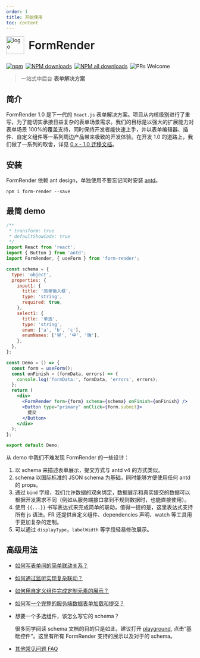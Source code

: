 ```yaml
---
order: 1
title: 开始使用
toc: content
---
```


<div style="display:flex;align-items:center;margin-bottom:24px">
  <img src="https://img.alicdn.com/tfs/TB17UtINiLaK1RjSZFxXXamPFXa-606-643.png" alt="logo" width="48px"/>
  <span style="font-size:30px;font-weight:600;display:inline-block;margin-left:12px">FormRender</span>
</div>
<p style="display:flex;justify-content:space-between;width:440px">
  <a href="https://www.npmjs.com/package/form-render?_blank">
    <img alt="npm" src="https://img.shields.io/npm/v/form-render.svg?maxAge=3600&style=flat-square">
  </a>
  <a href="https://npmjs.org/package/form-render">
    <img alt="NPM downloads" src="https://img.shields.io/npm/dm/form-render.svg?style=flat-square">
  </a>
  <a href="https://npmjs.org/package/form-render">
    <img alt="NPM all downloads" src="https://img.shields.io/npm/dt/form-render.svg?style=flat-square">
  </a>
  <a>
    <img alt="PRs Welcome" src="https://img.shields.io/badge/PRs-welcome-brightgreen.svg?style=flat-square">
  </a>
</p>

> 一站式中后台 **表单解决方案**

## 简介

FormRender 1.0 是下一代的 `React.js` 表单解决方案。项目从内核级别进行了重写，为了能切实承接日益复杂的表单场景需求。我们的目标是以强大的扩展能力对表单场景 100%的覆盖支持，同时保持开发者能快速上手，并以表单编辑器、插件、自定义组件等一系列周边产品带来极致的开发体验。在开发 1.0 的道路上，我们做了一系列的取舍，详见 [0.x - 1.0 迁移文档](/form-render/migrate)。

<!-- <Alert>
  <span>FormRender 已升级到 v1.x 版本，并对外提供中后台开箱即用 XRender 表单 / 表格 / 图表方案，如需使用老版本(v0.x)，请点击右上角 <a href="http://x-components.gitee.io/form-render/" target="_blank_"> 旧文档 </a>。</span>
</Alert> -->

## 安装

FormRender 依赖 ant design，单独使用不要忘记同时安装 [antd](https://ant-design.antgroup.com/docs/react/introduce-cn)。

```shell
npm i form-render --save
```

## 最简 demo

```jsx
/**
 * transform: true
 * defaultShowCode: true
 */
import React from 'react';
import { Button } from 'antd';
import FormRender, { useForm } from 'form-render';

const schema = {
  type: 'object',
  properties: {
    input1: {
      title: '简单输入框',
      type: 'string',
      required: true,
    },
    select1: {
      title: '单选',
      type: 'string',
      enum: ['a', 'b', 'c'],
      enumNames: ['早', '中', '晚'],
    },
  },
};

const Demo = () => {
  const form = useForm();
  const onFinish = (formData, errors) => {
    console.log('formData:', formData, 'errors', errors);
  };
  return (
    <div>
      <FormRender form={form} schema={schema} onFinish={onFinish} />
      <Button type="primary" onClick={form.submit}>
        提交
      </Button>
    </div>
  );
};

export default Demo;
```

<!-- 对于使用类组件的同学，可以使用 `connectForm` 替代 `useForm` hooks。

```jsx
/**
 * transform: true
 * defaultShowCode: true
 */
import React from 'react';
import { Button } from 'antd';
import FormRender, { connectForm } from 'form-render';
// import 'antd/dist/antd.css';    如果项目没有对antd、less做任何配置的话，需要加上

const schema = {
  type: 'object',
  properties: {
    input1: {
      title: '简单输入框',
      type: 'string',
      required: true,
    },
    select1: {
      title: '单选',
      type: 'string',
      enum: ['a', 'b', 'c'],
      enumNames: ['早', '中', '晚'],
    },
  },
};

class Demo extends React.Component {
  onFinish = (formData, errors) => {
    console.log('formData:', formData, 'errors', errors);
  };

  render() {
    const { form } = this.props;
    return (
      <div>
        <FormRender form={form} schema={schema} onFinish={this.onFinish} />
        <Button type="primary" onClick={form.submit}>
          提交
        </Button>
      </div>
    );
  }
}

export default connectForm(Demo);
``` -->
<!-- 
**换一个更复杂一点的 schema，FR 支持数据绑定、antd 的 props 透传、表单联动等一系列功能：**

```jsx
import React from 'react';
import { Button } from 'antd';
import FormRender, { useForm } from 'form-render';

const schema = {
  displayType: 'row',
  labelWidth: 60,
  type: 'object',
  properties: {
    dateRange: {
      bind: ['startDate', 'endDate'],
      title: '日期',
      type: 'range',
      format: 'date',
    },
    showSetting: {
      title: '是否展示网址',
      type: 'boolean',
    },
    siteUrl: {
      title: '网址',
      type: 'string',
      placeholder: '此处必填',
      hidden: '{{formData.showSetting !== true}}',
      required: true,
      props: {
        addonBefore: 'https://',
        addonAfter: '.com',
      },
    },
  },
};

const Demo = () => {
  const form = useForm();
  const onFinish = (formData, errors) => {
    if (errors.length > 0) {
      alert('errors:' + JSON.stringify(errors));
    } else {
      alert('formData:' + JSON.stringify(formData, null, 2));
    }
  };

  return (
    <div>
      <FormRender form={form} schema={schema} onFinish={onFinish} />
      <Button type="primary" onClick={form.submit}>
        提交
      </Button>
    </div>
  );
};

export default Demo;
```
 -->
从 demo 中我们不难发现 FormRender 的一些设计：

1. 以 schema 来描述表单展示，提交方式与 antd v4 的方式类似。
2. schema 以国际标准的 JSON schema 为基础，同时能够方便使用任何 antd 的 props。
3. 通过 `bind` 字段，我们允许数据的双向绑定，数据展示和真实提交的数据可以根据开发需求不同（例如从服务端接口拿到不规则数据时，也能直接使用）。
4. 使用 `{{...}}` 书写表达式来完成简单的联动，值得一提的是，这里表达式支持所有 js 语法。FR 还提供自定义组件、dependencies 声明、watch 等工具用于更加复杂的定制。
5. 可以通过 `displayType`，`labelWidth` 等字段轻易修改展示。

## 高级用法

- [如何写表单间的简单联动关系？](/form-render/advanced/function)
- [如何通过监听实现复杂联动？](/form-render/advanced/watch)
- [如何用自定义组件完成定制元素的展示？](/form-render/advanced/widget)
- [如何写一个完整的服务端数据表单加载和提交？](/form-render/advanced/form-methods)
- 想要一个多选组件，该怎么写它的 schema？

  很多同学阅读 schema 文档的目的只是如此，建议打开 [playground](/playground), 点击“基础控件”。这里有所有 FormRender 支持的展示以及对于的 schema。

- [其他常见问题 FAQ](/form-render/faq)
